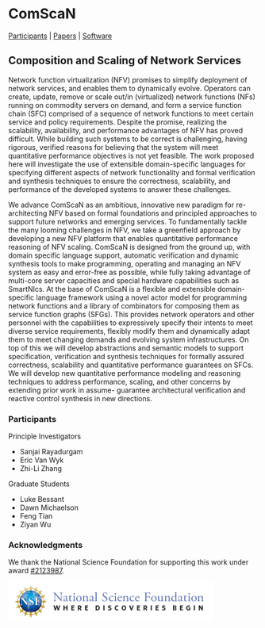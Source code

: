 # ComScaN

[Participants](participants.md) | [Papers](papers.md) | [Software](software.md)

## Composition and Scaling of Network Services

Network function virtualization (NFV) promises to simplify deployment
of network services, and enables them to dynamically evolve. Operators
can create, update, remove or scale out/in (virtualized) network
functions (NFs) running on commodity servers on demand, and form a
service function chain (SFC) comprised of a sequence of network
functions to meet certain service and policy requirements. Despite the
promise, realizing the scalability, availability, and performance
advantages of NFV has proved difficult. While building such systems to
be correct is challenging, having rigorous, verified reasons for
believing that the system will meet quantitative performance
objectives is not yet feasible. The work proposed here will
investigate the use of extensible domain-specific languages for
specifying different aspects of network functionality and formal
verification and synthesis techniques to ensure the correctness,
scalability, and performance of the developed systems to answer these
challenges. 

We advance ComScaN as an ambitious, innovative new paradigm for
re-architecting NFV based on formal foundations and principled
approaches to support future networks and emerging services. To
fundamentally tackle the many looming challenges in NFV, we take a
greenfield approach by developing a new NFV platform that enables
quantitative performance reasoning of NFV scaling. ComScaN is designed
from the ground up, with domain specific language support, automatic
verification and dynamic synthesis tools to make programming,
operating and managing an NFV system as easy and error-free as
possible, while fully taking advantage of multi-core server capacities
and special hardware capabilities such as SmartNIcs. At the base of
ComScaN is a flexible and extensible domain-specific language
framework using a novel actor model for programming network functions
and a library of combinators for composing them as service function
graphs (SFGs). This provides network operators and other personnel
with the capabilities to expressively specify their intents to meet
diverse service requirements, flexibly modify them and dynamically
adapt them to meet changing demands and evolving system
infrastructures. On top of this we will develop abstractions and
semantic models to support specification, verification and synthesis
techniques for formally assured correctness, scalability and
quantitative performance guarantees on SFCs. We will develop new
quantitative performance modeling and reasoning techniques to address
performance, scaling, and other concerns by extending prior work in
assume- guarantee architectural verification and reactive control
synthesis in new directions.

### Participants

Principle Investigators
- Sanjai Rayadurgam
- Eric Van Wyk
- Zhi-Li Zhang

Graduate Students
- Luke Bessant
- Dawn Michaelson
- Feng Tian
- Ziyan Wu

### Acknowledgments

We thank the National Science Foundation for supporting this work
under award [#2123987](https://www.nsf.gov/awardsearch/showAward?AWD_ID=2123987&HistoricalAwards=false).

![NSF](nsf-logo.gif)

